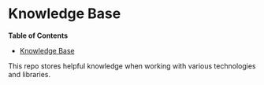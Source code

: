 # Knowledge Base

<!-- START doctoc generated TOC please keep comment here to allow auto update -->
<!-- DON'T EDIT THIS SECTION, INSTEAD RE-RUN doctoc TO UPDATE -->
**Table of Contents**

- [Knowledge Base](#knowledge-base)

<!-- END doctoc generated TOC please keep comment here to allow auto update -->

This repo stores helpful knowledge when working with various technologies and libraries.
